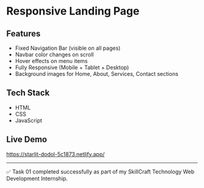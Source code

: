 # Responsive Landing Page

## Features
- Fixed Navigation Bar (visible on all pages)
- Navbar color changes on scroll
- Hover effects on menu items
- Fully Responsive (Mobile + Tablet + Desktop)
- Background images for Home, About, Services, Contact sections

## Tech Stack
- HTML
- CSS
- JavaScript

## Live Demo
 https://starlit-dodol-5c1873.netlify.app/

---
✅ Task 01 completed successfully as part of my SkillCraft Technology Web Development Internship.
